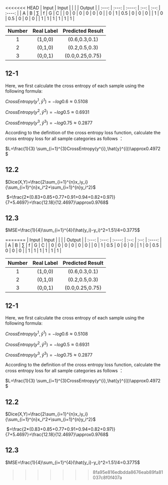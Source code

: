 <<<<<<< HEAD
| Input | Input |        |      |      | Output |
| :---: | :---: | :----: | :--: | :--: | :----: |
|   A   |   B   | $\sum$ |  f   |  G   |   C    |
|   0   |   0   |   0    |  0   |  0   |   0    |
|   0   |   1   |  0.5   |  0   |  0   |   0    |
|   1   |   0   |  0.5   |  0   |  0   |   0    |
|   1   |   1   |   1    |  1   |  1   |   1    |







| Number | Real Label | Predicted Result |
| :----: | :--------: | :--------------: |
|   1    |  (1,0,0)   |  (0.6,0.3,0.1)   |
|   2    |  (0,1,0)   |  (0.2,0.5,0.3)   |
|   3    |  (0,0,1)   | (0.0,0.25,0.75)  |

## 12-1

Here, we first calculate the cross entropy of each sample using the following formula: 

$CrossEntropy(y^{1},\hat{y}^{1})=-log0.6\approx0.5108$

$CrossEntropy(y^{2},\hat{y}^{2})=-log0.5\approx0.6931$

$CrossEntropy(y^{3},\hat{y}^{3})=-log0.75\approx0.2877$

According to the definition of the cross entropy loss function, calculate the cross entropy loss for all sample categories as follows ：

 $L=\frac{1}{3} \sum_{i=1}^{3}CrossEntropy(y^{i},\hat{y}^{i})\approx0.4972 $

## 12.2

$Dice(X,Y)=\frac{2\sum_{i=1}^{n}x_iy_i}{\sum_{i=1}^{n}x_i^2+\sum_{i=1}^{n}y_i^2}$

​					$=\frac{2*(0.83+0.85+0.77+0.91+0.94+0.82+0.97)}{7+5.4697}=\frac{12.18}{12.4697}\approx0.9768$



## 12.3

$MSE=\frac{1}{4}\sum_{i=1}^{4}(\hat{y_i}-y_i)^2=1.51/4=0.3775$











=======
| Input | Input |        |      |      | Output |
| :---: | :---: | :----: | :--: | :--: | :----: |
|   A   |   B   | $\sum$ |  f   |  G   |   C    |
|   0   |   0   |   0    |  0   |  0   |   0    |
|   0   |   1   |  0.5   |  0   |  0   |   0    |
|   1   |   0   |  0.5   |  0   |  0   |   0    |
|   1   |   1   |   1    |  1   |  1   |   1    |







| Number | Real Label | Predicted Result |
| :----: | :--------: | :--------------: |
|   1    |  (1,0,0)   |  (0.6,0.3,0.1)   |
|   2    |  (0,1,0)   |  (0.2,0.5,0.3)   |
|   3    |  (0,0,1)   | (0.0,0.25,0.75)  |

## 12-1

Here, we first calculate the cross entropy of each sample using the following formula: 

$CrossEntropy(y^{1},\hat{y}^{1})=-log0.6\approx0.5108$

$CrossEntropy(y^{2},\hat{y}^{2})=-log0.5\approx0.6931$

$CrossEntropy(y^{3},\hat{y}^{3})=-log0.75\approx0.2877$

According to the definition of the cross entropy loss function, calculate the cross entropy loss for all sample categories as follows ：

 $L=\frac{1}{3} \sum_{i=1}^{3}CrossEntropy(y^{i},\hat{y}^{i})\approx0.4972 $

## 12.2

$Dice(X,Y)=\frac{2\sum_{i=1}^{n}x_iy_i}{\sum_{i=1}^{n}x_i^2+\sum_{i=1}^{n}y_i^2}$

​					$=\frac{2*(0.83+0.85+0.77+0.91+0.94+0.82+0.97)}{7+5.4697}=\frac{12.18}{12.4697}\approx0.9768$



## 12.3

$MSE=\frac{1}{4}\sum_{i=1}^{4}(\hat{y_i}-y_i)^2=1.51/4=0.3775$











>>>>>>> 8fa95e816edbdda8676eab89fa81037c8f0f407a
